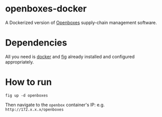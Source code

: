 # openboxes-docker
A Dockerized version of [Openboxes](http://openboxes.org/) supply-chain management software.

# Dependencies
All you need is [docker](https://docs.docker.com/) and [fig](http://www.fig.sh/) already installed and configured appropriately.

# How to run

```
fig up -d openboxes
```

Then navigate to the `openbox` container's IP: e.g. `http://172.x.x.x/openboxes`
